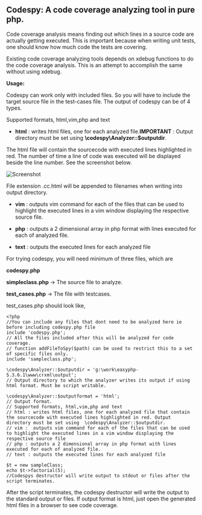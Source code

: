 
## Codespy: A code coverage analyzing tool in pure php.

Code coverage analysis means finding out which lines in a source code are actually getting executed. This is important because when writing unit tests, one should know how much code the tests are covering.

Existing code coverage analyzing tools depends on xdebug functions to do the code coverage analysis. This is an attempt to accomplish the same without using xdebug.

**Usage:**

Codespy can work only with included files. So you will have to include the target source file in the test-cases file. 
The output of codespy can be of 4 types.

Supported formats, html,vim,php and text

* **html** : writes html files, one for each analyzed file.**IMPORTANT** : Output directory must be set using  **\codespy\Analyzer::$outputdir**. 

The html file will contain the sourcecode with executed lines highlighted in red. The number of time a line of code was executed will be displayed beside the line number. See the screenshot below.

![Screenshot](http://i44.tinypic.com/4k76lx.png)



File extension .cc.html will be appended to filenames when writing into output directory.

* **vim** :  outputs vim command for each of the files that can be used to highlight the executed lines in a vim window displaying the respective source file.

* **php** : outputs a 2 dimensional array in php format with lines executed for each of analyzed file.

* **text** : outputs the executed lines for each analyzed file


For trying codespy, you will need minimum of three files, which are

**codespy.php** 

**simpleclass.php**  -> The source file to analyze.

**test_cases.php**   -> The file with testcases.

test_cases.php should look like,

    <?php
    //You can include any files that dont need to be analyzed here ie before including codespy.php file
    include 'codespy.php'; 
    // All the files included after this will be analyzed for code coverage.
    // function addFileToSpy($path) can be used to restrict this to a set of specific files only.
    include 'sampleclass.php';
    
    \codespy\Analyzer::$outputdir = 'g:\work\easyphp-5.3.6.1\www\crxml\output';
    // Output directory to which the analyzer writes its output if using html format. Must be script writable.
    
    \codespy\Analyzer::$outputformat = 'html';
    // Output format. 
    // Supported formats, html,vim,php and text
    // html : writes html files, one for each analyzed file that contain the sourcecode with executed lines highlighted in red. Output directory must be set using  \codespy\Analyzer::$outputdir.
    // vim :  outputs vim command for each of the files that can be used to highlight the executed lines in a vim window displaying the respective source file
    // php : outputs a 2 dimensional array in php format with lines executed for each of analyzed file.
    // text : outputs the executed lines for each analyzed file
    
    $t = new sampleClass;
    echo $t->factorial(5);
    //Codespys destructor will write output to stdout or files after the script terminates.


After the script terminates, the codespy destructor will write the output to the standard output or files. If output format is html, just open the generated html files in a browser to see code coverage.



 

